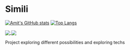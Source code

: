 # Simili
[![Amit's GitHub stats](https://github-readme-stats.vercel.app/api?username=sramitsharma&show_icons=true&theme=radical)](https://github.com/sramitsharma/simili)
[![Top Langs](https://github-readme-stats.vercel.app/api/top-langs/?username=sramitsharma&layout=compact)](https://github.com/sramitsharma/simili)

<a href="https://github.com/sramitsharma/simili">
  <img align="center" src="https://github-readme-stats.vercel.app/api/pin/?username=sramitsharma&repo=simili" />
</a>
<a href="https://github.com/sramitsharma/simili">
  <img align="center" src="https://github-readme-stats.vercel.app/api/pin/?username=sramitsharma&repo=simili" />
</a>

Project exploring different possibilities and exploring techs
